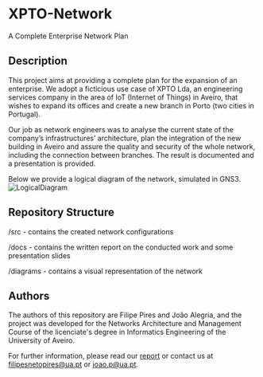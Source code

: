 # XPTO-Network
A Complete Enterprise Network Plan

## Description

This project aims at providing a complete plan for the expansion of an enterprise.
We adopt a ficticious use case of XPTO Lda, an engineering services company in the area of IoT (Internet of Things) in Aveiro, that wishes to expand its offices and create a new branch in Porto (two cities in Portugal).

Our job as network engineers was to analyse the current state of the company’s infrastructures’ architecture, plan the integration of the new building in Aveiro and assure the quality and security of the whole network, including the connection between branches.
The result is documented and a presentation is provided.

Below we provide a logical diagram of the network, simulated in GNS3.
![LogicalDiagram](https://github.com/FilipePires98/XPTO-Network/blob/master/diagrams/LogicalDiagram.png)

## Repository Structure

/src - contains the created network configurations

/docs - contains the written report on the conducted work and some presentation slides

/diagrams - contains a visual representation of the network

## Authors

The authors of this repository are Filipe Pires and João Alegria, and the project was developed for the Networks Architecture and Management Course of the licenciate's degree in Informatics Engineering of the University of Aveiro.

For further information, please read our [report](https://github.com/FilipePires98/XPTO-Network/blob/master/docs/Report.pdf) or contact us at filipesnetopires@ua.pt or joao.p@ua.pt.

